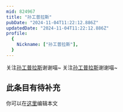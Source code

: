 ```yaml
---
mid: 824967
title: "孙工普拉斯"
pubDate: "2024-11-04T11:22:12.886Z"
updatedDate: "2024-11-04T11:22:12.886Z"
profile:
  {
    Nickname: ["孙工普拉斯"],
  }
---
```


关注[孙工普拉斯](https://space.bilibili.com/824967)谢谢喵~ 关注[孙工普拉斯](https://space.bilibili.com/824967)谢谢喵~

## 此条目有待补充
你可以在[这里](https://github.com/Yuhanawa/VTuber.ICU-Content/edit/master/v/孙工普拉斯/index.md)编辑本文
